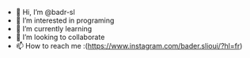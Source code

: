 - 👋 Hi, I’m @badr-sl
- 👀 I’m interested in programing
- 🌱 I’m currently learning 
- 💞️ I’m looking to collaborate 
- 📫 How to reach me :(https://www.instagram.com/bader.slioui/?hl=fr)

<!---
badr-sl/badr-sl is a ✨ special ✨ repository because its `README.md` (this file) appears on your GitHub profile.
You can click the Preview link to take a look at your changes.
--->
